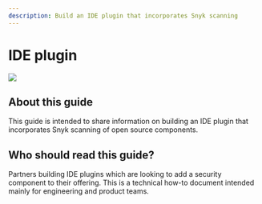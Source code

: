 ```yaml
---
description: Build an IDE plugin that incorporates Snyk scanning
---
```


# IDE plugin

![](https://github.com/snyk/user-docs/tree/0874305e3aea1ea3c57b0398879776ac062b3479/.gitbook/assets/licenting-blog.png)

## About this guide <a id="61b934b4-4251-42a2-89a8-bee72600ab8a"></a>

This guide is intended to share information on building an IDE plugin that incorporates Snyk scanning of open source components.

## Who should read this guide? <a id="c59f2e68-22b4-4628-aa66-1e5d5da84926"></a>

Partners building IDE plugins which are looking to add a security component to their offering. This is a technical how-to document intended mainly for engineering and product teams.

